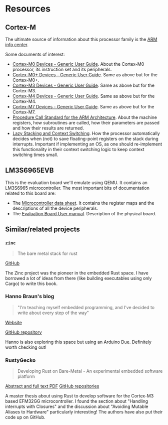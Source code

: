 # Resources

## Cortex-M

The ultimate source of information about this processor family is the [ARM info center][0].

[0]: http://infocenter.arm.com/help/index.jsp?topic=/com.arm.doc.set.cortexm/index.html

Some documents of interest:

- [Cortex-M0 Devices - Generic User Guide][0]. About the Cortex-M0 processor, its instruction set
  and its peripherals.
- [Cortex-M0+ Devices - Generic User Guide][1]. Same as above but for the Cortex-M0+.
- [Cortex-M3 Devices - Generic User Guide][2]. Same as above but for the Cortex-M3.
- [Cortex-M4 Devices - Generic User Guide][3]. Same as above but for the Cortex-M4.
- [Cortex-M7 Devices - Generic User Guide][4]. Same as above but for the Cortex-M7.
- [Procedure Call Standard for the ARM Architecture][5]. About the machine registers, how
  subroutines are called, how their parameters are passed and how their results are returned.
- [Lazy Stacking and Context Switching][6]. How the processor automatically decides when (not) to
  save floating-point registers on the stack during interrupts. Important if implementing an OS, as
  one should re-implement this functionality in their context switching logic to keep context
  switching times small.

[0]: http://infocenter.arm.com/help/topic/com.arm.doc.dui0497a/DUI0497A_cortex_m0_r0p0_generic_ug.pdf
[1]: http://infocenter.arm.com/help/topic/com.arm.doc.dui0662b/DUI0662B_cortex_m0p_r0p1_dgug.pdf
[2]: http://infocenter.arm.com/help/topic/com.arm.doc.dui0552a/DUI0552A_cortex_m3_dgug.pdf
[3]: http://infocenter.arm.com/help/topic/com.arm.doc.dui0553a/DUI0553A_cortex_m4_dgug.pdf
[4]: http://infocenter.arm.com/help/topic/com.arm.doc.dui0646a/DUI0646A_cortex_m7_dgug.pdf
[5]: http://infocenter.arm.com/help/topic/com.arm.doc.ihi0042f/IHI0042F_aapcs.pdf
[6]: http://infocenter.arm.com/help/topic/com.arm.doc.dai0298a/DAI0298A_cortex_m4f_lazy_stacking_and_context_switching.pdf

## LM3S6965EVB

This is the evaluation board we'll emulate using QEMU. It contains an LM3S6965 microcontroller. The
most important bits of documentation related to this board are:

- The [Microcontroller data sheet][6]. It contains the register maps and the descriptions of all the
  device peripherals.
- The [Evaluation Board User manual][7]. Description of the physical board.
  
[6]: http://www.ti.com/lit/ds/symlink/lm3s6965.pdf
[7]: http://www.ti.com/lit/ug/spmu029a/spmu029a.pdf

## Similar/related projects

### `zinc`

> The bare metal stack for rust

[GitHub](https://github.com/hackndev/zinc)

The Zinc project was the pioneer in the embedded Rust space. I have borrowed a lot of ideas from
there (like building executables using only Cargo) to write this book.

### Hanno Braun's blog

> "I'm teaching myself embedded programming, and I've decided to write about every step of the way"

[Website](http://embedded.hannobraun.de/)

[GitHub repository](https://github.com/hannobraun/embedded)

Hanno is also exploring this space but using an Arduino Due. Definitely worth checking out!

### RustyGecko

> Developing Rust on Bare-Metal - An experimental embedded software platform

[Abstract and full text PDF](https://brage.bibsys.no/xmlui/handle/11250/2352353)
[GitHub repositories](https://github.com/RustyGecko)

A master thesis about using Rust to develop software for the Cortex-M3 based EFM32GG
microcontroller. I found the section about "Handling interrupts with Closures" and the discussion
about "Avoiding Mutable Aliases to Hardware" particularly interesting! The authors have also put
their code up on GitHub.
